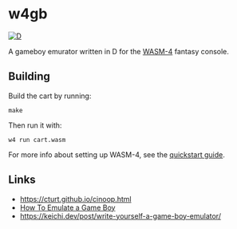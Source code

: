 # w4gb

[![D](https://github.com/ShigekiKarita/w4gb/actions/workflows/d.yml/badge.svg)](https://github.com/ShigekiKarita/w4gb/actions/workflows/d.yml)

A gameboy emurator written in D for the [WASM-4](https://wasm4.org) fantasy console.

## Building

Build the cart by running:

```shell
make
```

Then run it with:

```shell
w4 run cart.wasm
```

For more info about setting up WASM-4, see the [quickstart guide](https://wasm4.org/docs/getting-started/setup?code-lang=d#quickstart).

## Links

- https://cturt.github.io/cinoop.html
- [How To Emulate a Game Boy](https://rylev.github.io/DMG-01)
- https://keichi.dev/post/write-yourself-a-game-boy-emulator/
